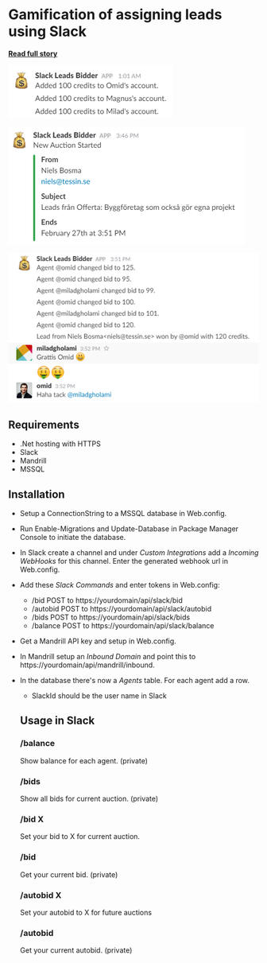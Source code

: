 # Gamification of assigning leads using Slack

**[Read full story]()**

![](./docs/image1.png)

![](./docs/image2.png)

![](./docs/image3.png)

## Requirements

* .Net hosting with HTTPS
* Slack
* Mandrill
* MSSQL

## Installation 

* Setup a ConnectionString to a MSSQL database in Web.config. 
* Run Enable-Migrations and Update-Database in Package Manager Console to initiate the database. 
* In Slack create a channel and under *Custom Integrations* add a *Incoming WebHooks* for this channel. Enter the generated webhook url in Web.config. 
* Add these *Slack Commands* and enter tokens in Web.config:
   * /bid POST to https://yourdomain/api/slack/bid
   * /autobid POST to https://yourdomain/api/slack/autobid
   * /bids POST to https://yourdomain/api/slack/bids
   * /balance POST to https://yourdomain/api/slack/balance
* Get a Mandrill API key and setup in Web.config. 
* In Mandrill setup an *Inbound Domain* and point this to https://yourdomain/api/mandrill/inbound.
* In the database there's now a *Agents* table. For each agent add a row. 
   * SlackId should be the user name in Slack
   
  ## Usage in Slack
  
   ### /balance  
   Show balance for each agent. (private)
   
   ### /bids 
   Show all bids for current auction. (private)
   
   ### /bid X
   Set your bid to X for current auction. 
   
   ### /bid
   Get your current bid. (private)
   
   ### /autobid X
   Set your autobid to X for future auctions
   
   ### /autobid
   Get your current autobid. (private)
   
   
  
  



